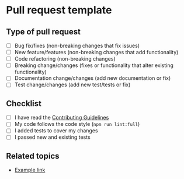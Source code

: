# Pull request template

## Type of pull request

- [ ] Bug fix/fixes (non-breaking changes that fix issues)
- [ ] New feature/features (non-breaking changes that add functionality)
- [ ] Code refactoring (non-breaking changes)
- [ ] Breaking change/changes (fixes or functionality that alter existing functionality)
- [ ] Documentation change/changes (add new documentation or fix)
- [ ] Test change/changes (add new test/tests or fix)

## Checklist

- [ ] I have read the [Contributing Guidelines](https://github.com/krudi/vite-template/blob/main/.github/CONTRIBUTING.md)
- [ ] My code follows the code style (`npm run lint:full`)
- [ ] I added tests to cover my changes
- [ ] I passed new and existing tests

## Related topics

- [Example link](https://example.com)
